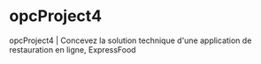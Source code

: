 # opcProject4
opcProject4 | Concevez la solution technique d'une application de restauration en ligne, ExpressFood
